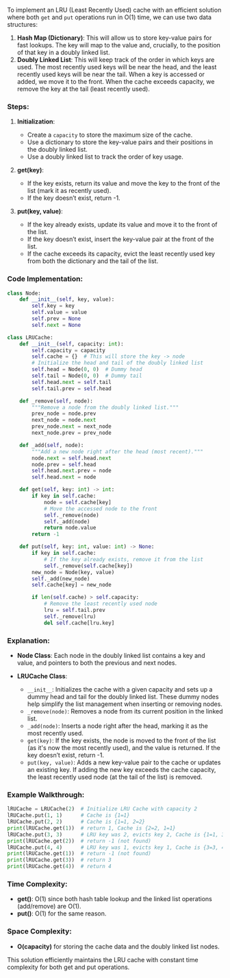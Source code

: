 To implement an LRU (Least Recently Used) cache with an efficient solution where both `get` and `put` operations run in O(1) time, we can use two data structures:

1. **Hash Map (Dictionary)**: This will allow us to store key-value pairs for fast lookups. The key will map to the value and, crucially, to the position of that key in a doubly linked list.
2. **Doubly Linked List**: This will keep track of the order in which keys are used. The most recently used keys will be near the head, and the least recently used keys will be near the tail. When a key is accessed or added, we move it to the front. When the cache exceeds capacity, we remove the key at the tail (least recently used).

### Steps:
1. **Initialization**:
   - Create a `capacity` to store the maximum size of the cache.
   - Use a dictionary to store the key-value pairs and their positions in the doubly linked list.
   - Use a doubly linked list to track the order of key usage.

2. **get(key)**:
   - If the key exists, return its value and move the key to the front of the list (mark it as recently used).
   - If the key doesn’t exist, return -1.

3. **put(key, value)**:
   - If the key already exists, update its value and move it to the front of the list.
   - If the key doesn’t exist, insert the key-value pair at the front of the list.
   - If the cache exceeds its capacity, evict the least recently used key from both the dictionary and the tail of the list.

### Code Implementation:

```python
class Node:
    def __init__(self, key, value):
        self.key = key
        self.value = value
        self.prev = None
        self.next = None

class LRUCache:
    def __init__(self, capacity: int):
        self.capacity = capacity
        self.cache = {}  # This will store the key -> node
        # Initialize the head and tail of the doubly linked list
        self.head = Node(0, 0)  # Dummy head
        self.tail = Node(0, 0)  # Dummy tail
        self.head.next = self.tail
        self.tail.prev = self.head

    def _remove(self, node):
        """Remove a node from the doubly linked list."""
        prev_node = node.prev
        next_node = node.next
        prev_node.next = next_node
        next_node.prev = prev_node

    def _add(self, node):
        """Add a new node right after the head (most recent)."""
        node.next = self.head.next
        node.prev = self.head
        self.head.next.prev = node
        self.head.next = node

    def get(self, key: int) -> int:
        if key in self.cache:
            node = self.cache[key]
            # Move the accessed node to the front
            self._remove(node)
            self._add(node)
            return node.value
        return -1

    def put(self, key: int, value: int) -> None:
        if key in self.cache:
            # If the key already exists, remove it from the list
            self._remove(self.cache[key])
        new_node = Node(key, value)
        self._add(new_node)
        self.cache[key] = new_node

        if len(self.cache) > self.capacity:
            # Remove the least recently used node
            lru = self.tail.prev
            self._remove(lru)
            del self.cache[lru.key]
```

### Explanation:
- **Node Class**: Each node in the doubly linked list contains a key and value, and pointers to both the previous and next nodes.

- **LRUCache Class**:
  - `__init__`: Initializes the cache with a given capacity and sets up a dummy head and tail for the doubly linked list. These dummy nodes help simplify the list management when inserting or removing nodes.
  - `_remove(node)`: Removes a node from its current position in the linked list.
  - `_add(node)`: Inserts a node right after the head, marking it as the most recently used.
  - `get(key)`: If the key exists, the node is moved to the front of the list (as it's now the most recently used), and the value is returned. If the key doesn’t exist, return -1.
  - `put(key, value)`: Adds a new key-value pair to the cache or updates an existing key. If adding the new key exceeds the cache capacity, the least recently used node (at the tail of the list) is removed.

### Example Walkthrough:

```python
lRUCache = LRUCache(2)  # Initialize LRU Cache with capacity 2
lRUCache.put(1, 1)      # Cache is {1=1}
lRUCache.put(2, 2)      # Cache is {1=1, 2=2}
print(lRUCache.get(1))  # return 1, Cache is {2=2, 1=1}
lRUCache.put(3, 3)      # LRU key was 2, evicts key 2, Cache is {1=1, 3=3}
print(lRUCache.get(2))  # return -1 (not found)
lRUCache.put(4, 4)      # LRU key was 1, evicts key 1, Cache is {3=3, 4=4}
print(lRUCache.get(1))  # return -1 (not found)
print(lRUCache.get(3))  # return 3
print(lRUCache.get(4))  # return 4
```

### Time Complexity:
- **get()**: O(1) since both hash table lookup and the linked list operations (add/remove) are O(1).
- **put()**: O(1) for the same reason.

### Space Complexity:
- **O(capacity)** for storing the cache data and the doubly linked list nodes.

This solution efficiently maintains the LRU cache with constant time complexity for both get and put operations.
